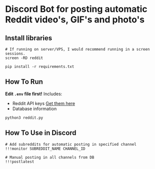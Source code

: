 # Discord Bot for posting automatic Reddit video's, GIF's and photo's

## Install libraries
```
# If running on server/VPS, I would recommend running in a screen sessions.
screen -RD reddit

pip install -r requirements.txt
```

## How To Run
**Edit `.env` file first!**
Includes:
- Reddit API keys [Get them here](https://www.reddit.com/dev/api/)
- Database information
```
python3 reddit.py
```

## How To Use in Discord
```
# Add subreddits for automatic posting in specified channel
!!!monitor SUBREDDIT_NAME CHANNEL_ID

# Manual posting in all channels from DB
!!!postlatest
```
